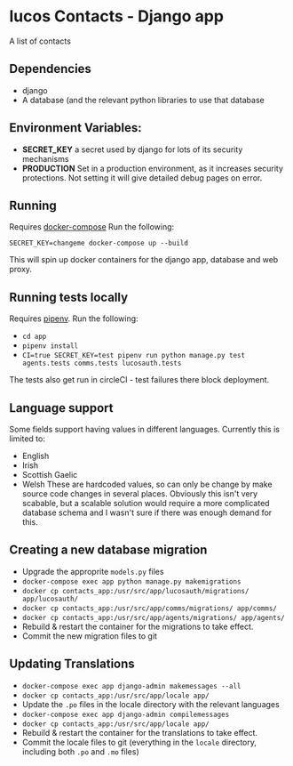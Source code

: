 # lucos Contacts - Django app
A list of contacts

## Dependencies
* django
* A database (and the relevant python libraries to use that database

## Environment Variables:

* **SECRET_KEY** a secret used by django for lots of its security mechanisms
* **PRODUCTION** Set in a production environment, as it increases security protections.  Not setting it will give detailed debug pages on error.

## Running
Requires [docker-compose](https://docs.docker.com/compose/)
Run the following:

`SECRET_KEY=changeme docker-compose up --build`

This will spin up docker containers for the django app, database and web proxy.

## Running tests locally
Requires [pipenv](https://pipenv.kennethreitz.org/en/latest/).  Run the following:

* `cd app`
* `pipenv install`
* `CI=true SECRET_KEY=test pipenv run python manage.py test agents.tests comms.tests lucosauth.tests`

The tests also get run in circleCI - test failures there block deployment.

## Language support
Some fields support having values in different languages.  Currently this is limited to:
* English
* Irish
* Scottish Gaelic
* Welsh
These are hardcoded values, so can only be change by make source code changes in several places.  Obviously this isn't very scabable, but a scalable solution would require a more complicated database schema and I wasn't sure if there was enough demand for this.

## Creating a new database migration

* Upgrade the approprite `models.py` files
* `docker-compose exec app python manage.py makemigrations`
* `docker cp contacts_app:/usr/src/app/lucosauth/migrations/ app/lucosauth/`
* `docker cp contacts_app:/usr/src/app/comms/migrations/ app/comms/`
* `docker cp contacts_app:/usr/src/app/agents/migrations/ app/agents/`
* Rebuild & restart the container for the migrations to take effect.
* Commit the new migration files to git

## Updating Translations


* `docker-compose exec app django-admin makemessages --all`
* `docker cp contacts_app:/usr/src/app/locale app/`
* Update the `.po` files in the locale directory with the relevant languages
* `docker-compose exec app django-admin compilemessages`
* `docker cp contacts_app:/usr/src/app/locale app/`
* Rebuild & restart the container for the translations to take effect.
* Commit the locale files to git (everything in the `locale` directory, including both `.po` and `.mo` files)